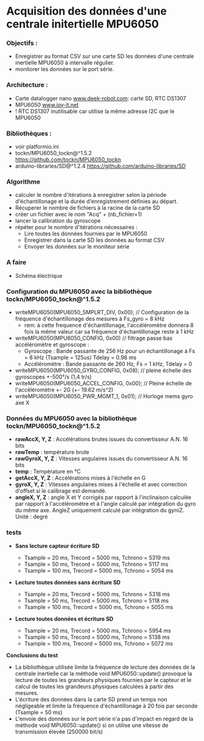 # Acquisition des données d'une centrale initertielle MPU6050

### Objectifs :
  - Enregistrer au format CSV sur une carte SD les données d'une centrale inertielle MPU6050 à intervalle régulier.
  - monitorer les données sur le port série.
  
### Architecture :
  - Carte datalogger nano www.deek-robot.com: carte SD, RTC DS1307
  - MPU6050 www.joy-it.net
  - ! RTC DS1307 inutilisable car utilise la même adresse I2C que le MPU6050 

### Bibliothèques : 
  - voir platformio.ini
  - tockn/MPU6050_tockn@^1.5.2 https://github.com/tockn/MPU6050_tockn
  - arduino-libraries/SD@^1.2.4 https://github.com/arduino-libraries/SD

### Algorithme
- calculer le nombre d'itérations à enregistrer selon la période d'échantillonage et la durée d'enregistrement définies au départ.  
- Récuperer le nombre de fichiers à la racine de la carte SD
- créer un fichier avec le nom "Acq" + (nb_fichier+1)
- lancer la calibration du gyroscope
- répéter pour le nombre d'itérations nécessaires :
  - Lire toutes les données fournies par le MPU6050
  - Enregistrer dans la carte SD les données au format CSV
  - Envoyer les données sur le moniteur série

### A faire
- Schéma électrique

### Configuration du MPU6050 avec la bibliothèque tockn/MPU6050_tockn@^1.5.2
- writeMPU6050(MPU6050_SMPLRT_DIV, 0x00); // Configuration de la fréquence d'échantillonage des mesures à Fs_gyro = 8 kHz
  - rem: à cette frequence d'échantillonage, l'accéléromètre donnera 8 fois la même valeur car sa fréquence d'échantillonage reste à 1 kHz
- writeMPU6050(MPU6050_CONFIG, 0x00) // filtrage passe bas accéléromètre et gyroscope :
  - Gyroscope : Bande passante de 256 Hz pour un échantillonage à Fs = 8 kHz (Tsample = 125us) Tdelay = 0.98 ms
  - Accéléromètre : Bande passante de 260 Hz, Fs = 1 kHz, Tdelay = 0
- writeMPU6050(MPU6050_GYRO_CONFIG, 0x08); // pleine échelle des gyroscopes +-500°/s (1,4 tr/s)
- writeMPU6050(MPU6050_ACCEL_CONFIG, 0x00); // Pleine échelle de l'accéléromètre +- 2G (+- 19.62 m/s^2)
- writeMPU6050(MPU6050_PWR_MGMT_1, 0x01); // Horloge mems gyro axe X

### Données du MPU6050 avec la bibliothèque tockn/MPU6050_tockn@^1.5.2

- **rawAccX, Y, Z** : Accélérations brutes issues du convertisseur A.N. 16 bits
- **rawTemp** : température brute
- **rawGyroX, Y, Z** : Vitesses angulaires issues du convertisseur A.N. 16 bits
- **temp** : Température en °C
- **getAccX, Y, Z** : Accélérations mises à l'échelle en G
- **gyroX, Y, Z** : Vitesses angulaires mises à l'échelle et avec correction d'offset si le calibrage est demandé.
- **angleX, Y, Z** : angle X et Y corrigés par rapport à l'inclinaison calculée par rapport à l'accéléromètre et à l'angle calculé  par intégration du gyro du même axe. AngleZ uniquement calculé par intégration du gyroZ. Unité : degré

### tests
- **Sans lecture capteur écriture SD**
  - Tsample = 20 ms, Trecord = 5000 ms, Tchrono = 5319 ms
  - Tsample = 50 ms, Trecord = 5000 ms, Tchrono = 5117 ms
  - Tsample = 100 ms, Trecord = 5000 ms, Tchrono = 5054 ms

- **Lecture toutes données sans écriture SD**
  - Tsample = 20 ms, Trecord = 5000 ms, Tchrono = 5318 ms
  - Tsample = 50 ms, Trecord = 5000 ms, Tchrono = 5118 ms
  - Tsample = 100 ms, Trecord = 5000 ms, Tchrono = 5055 ms

- **Lecture toutes données et écriture SD**
  - Tsample = 20 ms, Trecord = 5000 ms, Tchrono = 5954 ms
  - Tsample = 50 ms, Trecord = 5000 ms, Tchrono = 5138 ms
  - Tsample = 100 ms, Trecord = 5000 ms, Tchrono = 5072 ms

**Conclusions du test**
- La bibliothèque utilisée limite la fréquence de lecture des données de la centrale inertielle car la méthode void MPU6050::update() provoque la lecture de toutes les grandeurs physiques fournies par le capteur et le calcul de toutes les grandeurs physiques calculées à partir des mesures.
- L'écriture des données dans la carte SD prend un temps non négligeable et limite la fréquence d'échantillonage à 20 fois par seconde (Tsample = 50 ms)
- L'envoie des données sur le port série n'a pas d'impact en regard de la méthode void MPU6050::update() si on utilise une vitesse de transmission élevée (250000 bit/s)